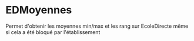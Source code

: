 # EDMoyennes
Permet d'obtenir les moyennes min/max et les rang sur EcoleDirecte même si cela a été bloqué par l'établissement
